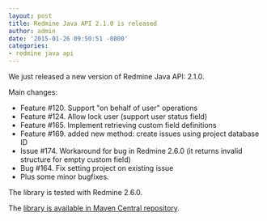```yaml
---
layout: post
title: Redmine Java API 2.1.0 is released
author: admin
date: '2015-01-26 09:50:51 -0800'
categories:
- redmine java api
---
```


We just released a new version of Redmine Java API: 2.1.0.

Main changes:

* Feature #120. Support "on behalf of user" operations
* Feature #124. Allow lock user (support user status field)
* Feature #165. Implement retrieving custom field definitions
* Feature #169. added new method: create issues using project database ID
* Issue #174. Workaround for bug in Redmine 2.6.0 (it returns invalid structure for empty custom field)
* Bug #164. Fix setting project on existing issue
* Plus some minor bugfixes.

The library is tested with Redmine 2.6.0.

The <a href="http://search.maven.org/#search%7Cgav%7C1%7Cg%3A%22com.taskadapter%22%20AND%20a%3A%22redmine-java-api%22">library is available in Maven Central repository</a>.
